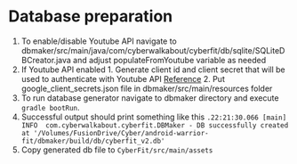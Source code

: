 # Database preparation

1. To enable/disable Youtube API navigate to dbmaker/src/main/java/com/cyberwalkabout/cyberfit/db/sqlite/SQLiteDBCreator.java and adjust populateFromYoutube variable as needed
  1. If Youtube API enabled
    1. Generate client id and client secret that will be used to authenticate with Youtube API [Reference](https://developers.google.com/api-client-library/python/guide/aaa_client_secrets)
    2. Put google_client_secrets.json file in dbmaker/src/main/resources folder
2. To run database generator navigate to dbmaker directory and execute `gradle bootRun`.
3. Successful output should print something like this `.22:21:30.066 [main] INFO  com.cyberwalkabout.cyberfit.DBMaker - DB successfully created at '/Volumes/FusionDrive/Cyber/android-warrior-fit/dbmaker/build/db/cyberfit_v2.db'`
4. Copy generated db file to `CyberFit/src/main/assets`